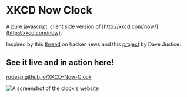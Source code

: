 # XKCD Now Clock

A pure javascript, client side version of [http://xkcd.com/now/](http://xkcd.com/now).

Inspired by this [thread](https://news.ycombinator.com/item?id=7384025) on hacker news and this [project](https://github.com/meandavejustice/xkcd-now) by Dave Justice.


## See it live and in action here!
[rodesp.github.io/XKCD-Now-Clock](https://rodesp.github.io/XKCD-Now-Clock)

![A screenshot of the clock's website](https://github.com/RodEsp/XKCD-Now-Clock/assets/1084688/844add79-d15b-4eb0-b147-55c921fe5464)
